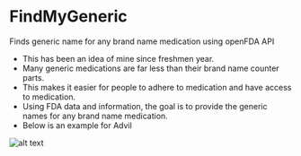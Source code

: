 # FindMyGeneric
Finds generic name for any brand name medication using openFDA API

* This has been an idea of mine since freshmen year.
* Many generic medications are far less than their brand name counter parts. 
* This makes it easier for people to adhere to medication and have access to medication. 
* Using FDA data and information, the goal is to provide the generic names for any brand name medication. 
* Below is an example for Advil

![alt text](https://github.com/abdullahridwan/FindMyGeneric/Shared/IMAGES/blob/origin/advil.png?raw=true)
